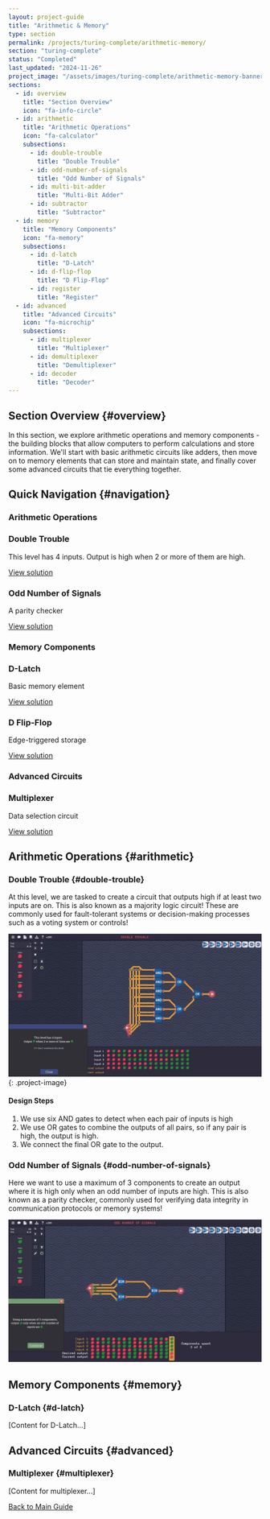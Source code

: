 ```yaml
---
layout: project-guide
title: "Arithmetic & Memory"
type: section
permalink: /projects/turing-complete/arithmetic-memory/
section: "turing-complete"
status: "Completed"
last_updated: "2024-11-26"
project_image: "/assets/images/turing-complete/arithmetic-memory-banner.png"
sections:
  - id: overview
    title: "Section Overview"
    icon: "fa-info-circle"
  - id: arithmetic
    title: "Arithmetic Operations"
    icon: "fa-calculator"
    subsections:
      - id: double-trouble
        title: "Double Trouble"
      - id: odd-number-of-signals
        title: "Odd Number of Signals"
      - id: multi-bit-adder
        title: "Multi-Bit Adder"
      - id: subtractor
        title: "Subtractor"
  - id: memory
    title: "Memory Components"
    icon: "fa-memory"
    subsections:
      - id: d-latch
        title: "D-Latch"
      - id: d-flip-flop
        title: "D Flip-Flop"
      - id: register
        title: "Register"
  - id: advanced
    title: "Advanced Circuits"
    icon: "fa-microchip"
    subsections:
      - id: multiplexer
        title: "Multiplexer"
      - id: demultiplexer
        title: "Demultiplexer"
      - id: decoder
        title: "Decoder"
---
```


## Section Overview {#overview}
In this section, we explore arithmetic operations and memory components - the building blocks that allow computers to perform calculations and store information. We'll start with basic arithmetic circuits like adders, then move on to memory elements that can store and maintain state, and finally cover some advanced circuits that tie everything together.

## Quick Navigation {#navigation}

### Arithmetic Operations
<div class="subsection-grid">
  <div class="subsection-card">
    <h3>Double Trouble</h3>
    <p>This level has 4 inputs. Output is high when 2 or more of them are high.</p>
    <a href="#double-trouble" class="subsection-link">View solution <i class="fas fa-arrow-right"></i></a>
  </div>

  <div class="subsection-card">
    <h3>Odd Number of Signals</h3>
    <p>A parity checker</p>
    <a href="#odd-number-of-signals" class="subsection-link">View solution <i class="fas fa-arrow-right"></i></a>
  </div>
  
  <!-- Add other arithmetic subsections -->
</div>

### Memory Components
<div class="subsection-grid">
  <div class="subsection-card">
    <h3>D-Latch</h3>
    <p>Basic memory element</p>
    <a href="#d-latch" class="subsection-link">View solution <i class="fas fa-arrow-right"></i></a>
  </div>

  <div class="subsection-card">
    <h3>D Flip-Flop</h3>
    <p>Edge-triggered storage</p>
    <a href="#d-flip-flop" class="subsection-link">View solution <i class="fas fa-arrow-right"></i></a>
  </div>
  
  <!-- Add other memory subsections -->
</div>

### Advanced Circuits
<div class="subsection-grid">
  <div class="subsection-card">
    <h3>Multiplexer</h3>
    <p>Data selection circuit</p>
    <a href="#multiplexer" class="subsection-link">View solution <i class="fas fa-arrow-right"></i></a>
  </div>
  
  <!-- Add other advanced circuit subsections -->
</div>

## Arithmetic Operations {#arithmetic}

### Double Trouble {#double-trouble}
At this level, we are tasked to create a circuit that outputs high if at least two inputs are on. This is also known as a majority logic circuit! These are commonly used for fault-tolerant systems or decision-making processes such as a voting system or controls!

![Half Adder Circuit](/assets/images/ArithmeticMemory/DOUBLETROUBLE.png)
{: .project-image}


#### Design Steps
1. We use six AND gates to detect when each pair of inputs is high
2. We use OR gates to combine the outputs of all pairs, so if any pair is high, the output is high.
3. We connect the final OR gate to the output.

### Odd Number of Signals {#odd-number-of-signals}
Here we want to use a maximum of 3 components to create an output where it is high only when an odd number of inputs are high. This is also known as a parity checker, commonly used for verifying data integrity in communication protocols or memory systems!

![Odd Number of Signals circuit](/assets/images/ArithmeticMemory/ODDNUMBEROFSIGNALS.png)

## Memory Components {#memory}

### D-Latch {#d-latch}
[Content for D-Latch...]

## Advanced Circuits {#advanced}

### Multiplexer {#multiplexer}
[Content for multiplexer...]

<!-- Back to main guide link -->
<div class="guide-navigation">
  <a href=".." class="back-to-guide">
    <i class="fas fa-arrow-left"></i> Back to Main Guide
  </a>
</div>
